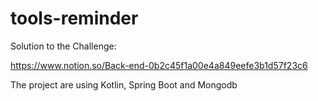 # tools-reminder


Solution to the Challenge: 

https://www.notion.so/Back-end-0b2c45f1a00e4a849eefe3b1d57f23c6

The project are using Kotlin, Spring Boot and Mongodb
